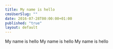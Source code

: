 ```yaml
---
title: My name is hello
cmsUserSlug: ""
date: 2016-07-28T00:00:00+01:00
published: "true"
layout: default
---
```


My name is hello My name is hello My name is hello